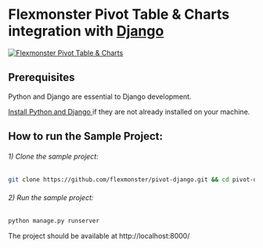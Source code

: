 # Flexmonster Pivot Table &amp; Charts integration with <a href="https://www.djangoproject.com/" target="_blank" title="Django">Django</a>
[![Flexmonster Pivot Table & Charts](https://s3.amazonaws.com/flexmonster/github/fm-github-cover.png)](https://flexmonster.com)


## Prerequisites

Python and Django are essential to Django development. 
    
<a href="https://docs.djangoproject.com/en/3.0/intro/install/#quick-install-guide" target="_blank" title="Installing Python and Django">
Install Python and Django </a> if they are not already installed on your machine.


## How to run the Sample Project: 

 
###### 1) Clone the sample project: 

```bash
git clone https://github.com/flexmonster/pivot-django.git && cd pivot-django
```

###### 2) Run the sample project: 

```bash
python manage.py runserver
```

The project should be available at http://localhost:8000/  

